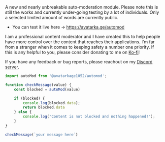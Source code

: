 A new and nearly unbreakable auto-moderation module. Please note this is still the works and currently under-going testing by a lot of individuals. Only a selected limited amount of words are currently public.

- You can test it live here -> https://avatarka.ge/automod

I am a professional content moderator and I have created this to help people have more control over the content that reaches their applications. I'm far from a stranger when it comes to keeping safety a number one priority. If this is any helpful to you, please consider donating to me on [Ko-fi](https://ko-fi.com/avatarkage)!

If you have any feedback or bug reports, please reachout on my [Discord server](https://avatarka.ge/discord).

```js
import autoMod from '@avatarkage1052/automod';

function checkMessage(value) {
    const blocked = autoMod(value)

    if (blocked) {
        console.log(blocked.data);
        return blocked.data
    } else {
        console.log("Content is not blocked and nothing happened!");
    }
}

checkMessage(`your message here`)
```